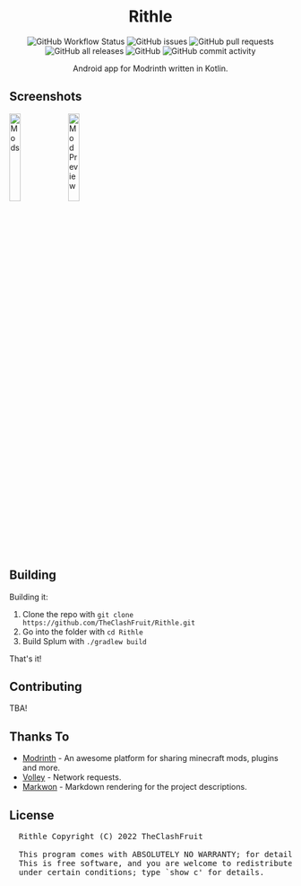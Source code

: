 <h1 align="center">
  Rithle
</h1>

<p align="center">
  <img alt="GitHub Workflow Status" src="https://github.com/TheClashFruit/Rithle/actions/workflows/android.yml/badge.svg">
  <img alt="GitHub issues" src="https://img.shields.io/github/issues-raw/TheClashFruit/Rithle?label=issues">
  <img alt="GitHub pull requests" src="https://img.shields.io/github/issues-pr-raw/TheClashFruit/Rithle?label=pull+requests">
  <img alt="GitHub all releases" src="https://img.shields.io/github/downloads/TheClashFruit/Rithle/total">
  
  <img alt="GitHub" src="https://img.shields.io/github/license/TheClashFruit/Rithle">
  <img alt="GitHub commit activity" src="https://img.shields.io/github/commit-activity/w/TheClashFruit/Rithle">
</p>

<p align="center">
  Android app for Modrinth written in Kotlin.
</p>

## Screenshots

<p>
  <img alt="Mods" src="https://cdn.theclashfruit.me/apps/me.theclashfruit.rithle/screenshots/mods.jpg" width="20%">
  <img alt="Mod Preview" src="https://cdn.theclashfruit.me/apps/me.theclashfruit.rithle/screenshots/project_view.jpg" width="20%">
</p>

<h2>
  Building
</h2>

<!--
<p>
  Currently you can find prebuilt APKs in my F-Droid repo. <br />
  Repo Url: https://fdroid.theclashfruit.me/repo/.
</p>
-->

<p>
  Building it:
  
  <ol>
    <li>Clone the repo with <code>git clone https://github.com/TheClashFruit/Rithle.git</code></li>
    <li>Go into the folder with <code>cd Rithle</code></li>
    <li>Build Splum with <code>./gradlew build</code></li>
  </ol>
  
  That's it!
</p>

<h2>
  Contributing
</h2>

<p>
  TBA!
</p>

<h2>
  Thanks To
</h2>

<p>
  <ul>
    <li><a href="https://modrinth.com">Modrinth</a> - An awesome platform for sharing minecraft mods, plugins and more.</li>
    <li><a href="https://github.com/google/volley">Volley</a> - Network requests.</li>
    <li><a href="https://github.com/noties/Markwon">Markwon</a> - Markdown rendering for the project descriptions.</li>
  </ul>
</p>

<h2>
  License
</h2>

<pre>
  Rithle Copyright (C) 2022 TheClashFruit
  
  This program comes with ABSOLUTELY NO WARRANTY; for details type `show w'.
  This is free software, and you are welcome to redistribute it
  under certain conditions; type `show c' for details.
</pre>
